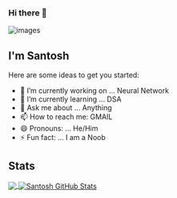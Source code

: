 ### Hi there 👋

![images](https://user-images.githubusercontent.com/29937202/101923669-ba169300-3bf5-11eb-935d-62557e745d81.png)

## I'm Santosh

Here are some ideas to get you started:

- 🔭 I’m currently working on ... Neural Network
- 🌱 I’m currently learning ... DSA
- 💬 Ask me about ... Anything
- 📫 How to reach me: GMAIL
- 😄 Pronouns: ... He/Him
- ⚡ Fun fact: ... I am a Noob

## Stats

<a href="https://github.com/Santosh2702/Santosh2702">
  <img align="center" src="https://github-readme-stats.vercel.app/api/top-langs/?username=Santosh2702&hide=java,html,tex&title_color=ffffff&text_color=c9cacc&icon_color=2bbc8a&bg_color=1d1f21&langs_count=3" />
</a>
<a href="https://github.com/Santosh2702/Santosh2702">
  <img align="center" src="https://github-readme-stats.vercel.app/api?username=Santosh2702&show_icons=true&line_height=27&count_private=true&title_color=ffffff&text_color=c9cacc&icon_color=2bbc8a&bg_color=1d1f21" alt="Santosh GitHub Stats" />
</a>



  

